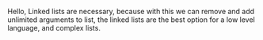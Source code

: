 Hello, Linked lists are necessary, because with this we can remove and add unlimited arguments to list, the linked lists are the best option for a low level language, and complex lists.